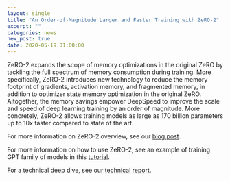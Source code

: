 ```yaml
---
layout: single
title: "An Order-of-Magnitude Larger and Faster Training with ZeRO-2"
excerpt: ""
categories: news
new_post: true
date: 2020-05-19 01:00:00
---
```


ZeRO-2 expands the scope of memory optimizations in the original ZeRO by
tackling the full spectrum of memory consumption during training. More
specifically, ZeRO-2 introduces new technology to reduce the memory footprint
of gradients, activation memory, and fragmented memory, in addition to
optimizer state memory optimization in the original ZeRO. Altogether, the
memory savings empower DeepSpeed to improve the scale and speed of deep
learning training by an order of magnitude. More concretely, ZeRO-2 allows
training models as large as 170 billion parameters up to 10x faster compared
to state of the art.

For more information on ZeRO-2 overview, see our [blog post](linklink).

For more information on how to use ZeRO-2, see an example of training GPT family of models in this [tutorial](/tutorials/megatron/).

For a technical deep dive, see our [technical report](https://arxiv.org/abs/1910.02054).
